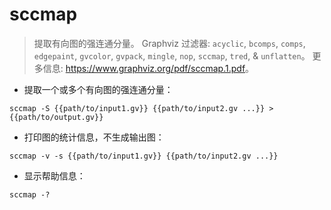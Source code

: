 # sccmap

> 提取有向图的强连通分量。
> Graphviz 过滤器: `acyclic`, `bcomps`, `comps`, `edgepaint`, `gvcolor`, `gvpack`, `mingle`, `nop`, `sccmap`, `tred`, & `unflatten`。
> 更多信息: <https://www.graphviz.org/pdf/sccmap.1.pdf>。

- 提取一个或多个有向图的强连通分量：

`sccmap -S {{path/to/input1.gv}} {{path/to/input2.gv ...}} > {{path/to/output.gv}}`

- 打印图的统计信息，不生成输出图：

`sccmap -v -s {{path/to/input1.gv}} {{path/to/input2.gv ...}}`

- 显示帮助信息：

`sccmap -?`